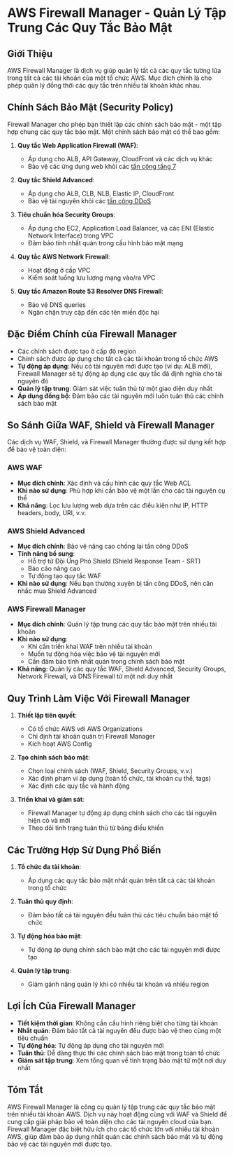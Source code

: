 # AWS Firewall Manager - Quản Lý Tập Trung Các Quy Tắc Bảo Mật

## Giới Thiệu

AWS Firewall Manager là dịch vụ giúp quản lý tất cả các quy tắc tường lửa trong tất cả các tài khoản của một tổ chức AWS. Mục đích chính là cho phép quản lý đồng thời các quy tắc trên nhiều tài khoản khác nhau.

## Chính Sách Bảo Mật (Security Policy)

Firewall Manager cho phép bạn thiết lập các chính sách bảo mật - một tập hợp chung các quy tắc bảo mật. Một chính sách bảo mật có thể bao gồm:

1. **Quy tắc Web Application Firewall (WAF)**:

   - Áp dụng cho ALB, API Gateway, CloudFront và các dịch vụ khác
   - Bảo vệ các ứng dụng web khỏi các [tấn công tầng 7](./security-concepts/web-attacks.md)

2. **Quy tắc Shield Advanced**:

   - Áp dụng cho ALB, CLB, NLB, Elastic IP, CloudFront
   - Bảo vệ tài nguyên khỏi các [tấn công DDoS](./security-concepts/ddos-attacks.md)

3. **Tiêu chuẩn hóa Security Groups**:

   - Áp dụng cho EC2, Application Load Balancer, và các ENI (Elastic Network Interface) trong VPC
   - Đảm bảo tính nhất quán trong cấu hình bảo mật mạng

4. **Quy tắc AWS Network Firewall**:

   - Hoạt động ở cấp VPC
   - Kiểm soát luồng lưu lượng mạng vào/ra VPC

5. **Quy tắc Amazon Route 53 Resolver DNS Firewall**:
   - Bảo vệ DNS queries
   - Ngăn chặn truy cập đến các tên miền độc hại

## Đặc Điểm Chính của Firewall Manager

- Các chính sách được tạo ở cấp độ region
- Chính sách được áp dụng cho tất cả các tài khoản trong tổ chức AWS
- **Tự động áp dụng**: Nếu có tài nguyên mới được tạo (ví dụ: ALB mới), Firewall Manager sẽ tự động áp dụng các quy tắc đã định nghĩa cho tài nguyên đó
- **Quản lý tập trung**: Giám sát việc tuân thủ từ một giao diện duy nhất
- **Áp dụng đồng bộ**: Đảm bảo các tài nguyên mới luôn tuân thủ các chính sách bảo mật

## So Sánh Giữa WAF, Shield và Firewall Manager

Các dịch vụ WAF, Shield, và Firewall Manager thường được sử dụng kết hợp để bảo vệ toàn diện:

### AWS WAF

- **Mục đích chính**: Xác định và cấu hình các quy tắc Web ACL
- **Khi nào sử dụng**: Phù hợp khi cần bảo vệ một lần cho các tài nguyên cụ thể
- **Khả năng**: Lọc lưu lượng web dựa trên các điều kiện như IP, HTTP headers, body, URI, v.v.

### AWS Shield Advanced

- **Mục đích chính**: Bảo vệ nâng cao chống lại tấn công DDoS
- **Tính năng bổ sung**:
  - Hỗ trợ từ Đội Ứng Phó Shield (Shield Response Team - SRT)
  - Báo cáo nâng cao
  - Tự động tạo quy tắc WAF
- **Khi nào sử dụng**: Nếu bạn thường xuyên bị tấn công DDoS, nên cân nhắc mua Shield Advanced

### AWS Firewall Manager

- **Mục đích chính**: Quản lý tập trung các quy tắc bảo mật trên nhiều tài khoản
- **Khi nào sử dụng**:
  - Khi cần triển khai WAF trên nhiều tài khoản
  - Muốn tự động hóa việc bảo vệ tài nguyên mới
  - Cần đảm bảo tính nhất quán trong chính sách bảo mật
- **Khả năng**: Quản lý các quy tắc WAF, Shield Advanced, Security Groups, Network Firewall, và DNS Firewall từ một nơi duy nhất

## Quy Trình Làm Việc Với Firewall Manager

1. **Thiết lập tiên quyết**:

   - Có tổ chức AWS với AWS Organizations
   - Chỉ định tài khoản quản trị Firewall Manager
   - Kích hoạt AWS Config

2. **Tạo chính sách bảo mật**:

   - Chọn loại chính sách (WAF, Shield, Security Groups, v.v.)
   - Xác định phạm vi áp dụng (toàn tổ chức, tài khoản cụ thể, tags)
   - Xác định các quy tắc và hành động

3. **Triển khai và giám sát**:
   - Firewall Manager tự động áp dụng chính sách cho các tài nguyên hiện có và mới
   - Theo dõi tình trạng tuân thủ từ bảng điều khiển

## Các Trường Hợp Sử Dụng Phổ Biến

1. **Tổ chức đa tài khoản**:

   - Áp dụng các quy tắc bảo mật nhất quán trên tất cả các tài khoản trong tổ chức

2. **Tuân thủ quy định**:

   - Đảm bảo tất cả tài nguyên đều tuân thủ các tiêu chuẩn bảo mật tổ chức

3. **Tự động hóa bảo mật**:

   - Tự động áp dụng chính sách bảo mật cho các tài nguyên mới được tạo

4. **Quản lý tập trung**:
   - Giảm gánh nặng quản lý khi có nhiều tài khoản và nhiều region

## Lợi Ích Của Firewall Manager

- **Tiết kiệm thời gian**: Không cần cấu hình riêng biệt cho từng tài khoản
- **Nhất quán**: Đảm bảo tất cả tài nguyên đều được bảo vệ theo cùng một tiêu chuẩn
- **Tự động hóa**: Tự động áp dụng cho tài nguyên mới
- **Tuân thủ**: Dễ dàng thực thi các chính sách bảo mật trong toàn tổ chức
- **Giám sát tập trung**: Xem tổng quan về tình trạng bảo mật từ một nơi duy nhất

## Tóm Tắt

AWS Firewall Manager là công cụ quản lý tập trung các quy tắc bảo mật trên nhiều tài khoản AWS. Dịch vụ này hoạt động cùng với WAF và Shield để cung cấp giải pháp bảo vệ toàn diện cho các tài nguyên cloud của bạn. Firewall Manager đặc biệt hữu ích cho các tổ chức lớn với nhiều tài khoản AWS, giúp đảm bảo áp dụng nhất quán các chính sách bảo mật và tự động bảo vệ các tài nguyên mới được tạo.
